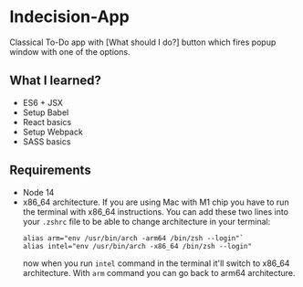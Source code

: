 # Indecision-App

Classical To-Do app with [What should I do?] button which fires popup window with one of the options.

## What I learned?

- ES6 + JSX
- Setup Babel
- React basics
- Setup Webpack
- SASS basics

## Requirements

- Node 14
- x86_64 architecture. If you are using Mac with M1 chip you have to run the terminal with x86_64 instructions. You can add these two lines into your `.zshrc` file to be able to change architecture in your terminal: 
    ```
    alias arm="env /usr/bin/arch -arm64 /bin/zsh --login"`
    alias intel="env /usr/bin/arch -x86_64 /bin/zsh --login"
    ```
  now when you run `intel` command in the terminal it'll switch to x86_64 architecture. With `arm` command you can go back to arm64 architecture.